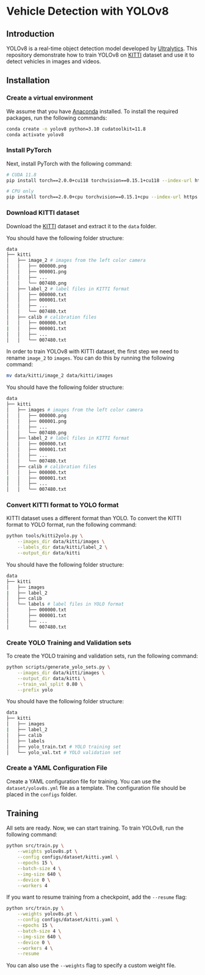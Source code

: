 # Vehicle Detection with YOLOv8

## Introduction
YOLOv8 is a real-time object detection model developed by [Ultralytics](https://github.com/ultralytics/ultralytics). This repository demonstrate how to train YOLOv8 on [KITTI](https://www.kaggle.com/datasets/didiruh/capstone-kitti-training) dataset and use it to detect vehicles in images and videos.

## Installation
### Create a virtual environment
We assume that you have [Anaconda](https://www.anaconda.com/) installed. To install the required packages, run the following commands:
```bash
conda create -n yolov8 python=3.10 cudatoolkit=11.8
conda activate yolov8
```

### Install PyTorch
Next, install PyTorch with the following command:
```bash
# CUDA 11.8
pip install torch==2.0.0+cu118 torchvision==0.15.1+cu118 --index-url https://download.pytorch.org/whl/cu118

# CPU only
pip install torch==2.0.0+cpu torchvision==0.15.1+cpu --index-url https://download.pytorch.org/whl/cpu
```

### Download KITTI dataset
Download the [KITTI](https://www.kaggle.com/datasets/didiruh/capstone-kitti-training) dataset and extract it to the `data` folder.

You should have the following folder structure:
```bash
data
├── kitti
│   ├── image_2 # images from the left color camera
│   │   ├── 000000.png
│   │   ├── 000001.png
│   │   ├── ...
│   │   └── 007480.png
│   ├── label_2 # label files in KITTI format
│   │   ├── 000000.txt
│   │   ├── 000001.txt
│   │   ├── ...
│   │   └── 007480.txt
│   ├── calib # calibration files
│   │   ├── 000000.txt
|   │   ├── 000001.txt
│   │   ├── ...
│   │   └── 007480.txt
```

In order to train YOLOv8 with KITTI dataset, the first step we need to rename `image_2` to `images`. You can do this by running the following command:
```bash
mv data/kitti/image_2 data/kitti/images
```
You should have the following folder structure:
```bash
data
├── kitti
│   ├── images # images from the left color camera
│   │   ├── 000000.png
│   │   ├── 000001.png
│   │   ├── ...
│   │   └── 007480.png
│   ├── label_2 # label files in KITTI format
│   │   ├── 000000.txt
│   │   ├── 000001.txt
│   │   ├── ...
│   │   └── 007480.txt
│   ├── calib # calibration files
│   │   ├── 000000.txt
|   │   ├── 000001.txt
│   │   ├── ...
│   │   └── 007480.txt
```

### Convert KITTI format to YOLO format
KITTI dataset uses a different format than YOLO. To convert the KITTI format to YOLO format, run the following command:
```bash
python tools/kitti2yolo.py \
    --images_dir data/kitti/images \
    --labels_dir data/kitti/label_2 \
    --output_dir data/kitti
```
You should have the following folder structure:
```bash
data
├── kitti
│   ├── images
|   ├── label_2
│   ├── calib
│   └── labels # label files in YOLO format
│       ├── 000000.txt
│       ├── 000001.txt
│       ├── ...
│       └── 007480.txt
```

### Create YOLO Training and Validation sets
To create the YOLO training and validation sets, run the following command:
```bash
python scripts/generate_yolo_sets.py \
    --images_dir data/kitti/images \
    --output_dir data/kitti \
    --train_val_split 0.80 \
    --prefix yolo
```
You should have the following folder structure:
```bash
data
├── kitti
│   ├── images
|   ├── label_2
│   ├── calib
│   ├── labels
│   ├── yolo_train.txt # YOLO training set
│   └── yolo_val.txt # YOLO validation set
```

### Create a YAML Configuration File
Create a YAML configuration file for training. You can use the `dataset/yolov8s.yml` file as a template. The configuration file should be placed in the `configs` folder.

## Training
All sets are ready. Now, we can start training. To train YOLOv8, run the following command:
```bash
python src/train.py \
    --weights yolov8s.pt \
    --config configs/dataset/kitti.yaml \
    --epochs 15 \
    --batch-size 4 \
    --img-size 640 \
    --device 0 \
    --workers 4
```
If you want to resume training from a checkpoint, add the `--resume` flag:
```bash
python src/train.py \
    --weights yolov8s.pt \
    --config configs/dataset/kitti.yaml \
    --epochs 15 \
    --batch-size 4 \
    --img-size 640 \
    --device 0 \
    --workers 4 \
    --resume
```
You can also use the `--weights` flag to specify a custom weight file.

